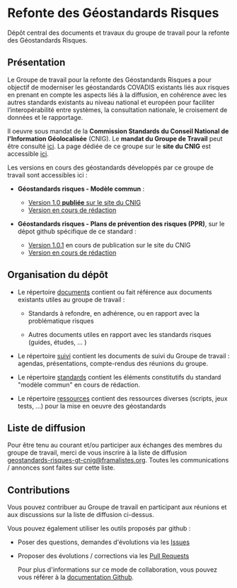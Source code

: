 # Refonte des Géostandards Risques

Dépôt central des documents et travaux du groupe de travail pour la refonte des Géostandards Risques.

## Présentation

Le Groupe de travail pour la refonte des Géostandards Risques a pour objectif de moderniser les géostandards COVADIS existants liés aux risques en prenant en compte les aspects liés à la diffusion, en cohérence avec les autres standards existants au niveau national et européen pour faciliter l’interopérabilité entre systèmes, la consultation nationale, le croisement de données et le rapportage.

Il oeuvre sous mandat de la **Commission Standards du Conseil National de l'Information Géolocalisée** (CNIG). Le **mandat du Groupe de Travail** peut être consulté [ici](https://cnig.gouv.fr/IMG/documents_wordpress/2021/10/MandatModernisationStandardsRisque-vf.pdf). La page dédiée de ce groupe sur le **site du CNIG** est accessible [ici](http://cnig.gouv.fr/?page_id=25378).

Les versions en cours des géostandards développés par ce groupe de travail sont accessibles ici :

* **Géostandards risques - Modèle commun** :
  * [Version 1.0 **publiée** sur le site du CNIG](https://cnig.gouv.fr/IMG/pdf/geostandards-risques-modele-commun-v1_0.pdf)
  * [Version en cours de rédaction](https://github.com/cnigfr/Geostandards-Risques/tree/main/standards/Geostandards-risques-commun/Document.md)

* **Géostandards risques - Plans de prévention des risques (PPR)**, sur le dépot github spécifique de ce standard :
  * [Version 1.0.1](https://github.com/cnigfr/Geostandards-risques-ppr/blob/master/standard/diffusion/geostandards-risques-ppr-v1.0.1.pdf) en cours de publication sur le site du CNIG
  * [Version en cours de rédaction](https://github.com/cnigfr/Geostandards-risques-ppr/blob/master/standard/Document.md)

## Organisation du dépôt

* Le répertoire [documents](https://github.com/cnigfr/Geostandards-Risques/tree/main/documents) contient ou fait référence aux documents existants utiles au groupe de travail :

  * Standards à refondre, en adhérence, ou en rapport avec la problématique risques

  * Autres documents utiles en rapport avec les standards risques (guides, études, ... )

* Le répertoire [suivi](https://github.com/cnigfr/Geostandards-Risques/tree/main/suivi) contient les documents de suivi du Groupe de travail : agendas, présentations, compte-rendus des réunions du groupe.

* Le répertoire [standards](https://github.com/cnigfr/Geostandards-Risques/tree/main/standards) contient les éléments constitutifs du standard "modèle commun" en cours de rédaction.

* Le répertoire [ressources](https://github.com/cnigfr/Geostandards-Risques/tree/main/ressources) contient des ressources diverses (scripts, jeux tests, ...) pour la mise en oeuvre des géostandards

## Liste de diffusion

Pour être tenu au courant et/ou participer aux échanges des membres du groupe de travail, merci de vous inscrire à la liste de diffusion [geostandards-risques-gt-cnig@framalistes.org](https://framalistes.org/sympa/info/geostandards-risques-gt-cnig). Toutes les communications / annonces sont faites sur cette liste.

## Contributions

Vous pouvez contribuer au Groupe de travail en participant aux réunions et aux discussions sur la liste de diffusion ci-dessus.

Vous pouvez également utiliser les outils proposés par github :

* Poser des questions, demandes d'évolutions via les [Issues](https://github.com/cnigfr/Geostandards-Risques/issues)

* Proposer des évolutions / corrections via les [Pull Requests](https://github.com/cnigfr/Geostandards-Risques/pulls)

  Pour plus d'informations sur ce mode de collaboration, vous pouvez vous référer à la [documentation Github](https://docs.github.com/en/pull-requests/collaborating-with-pull-requests).

